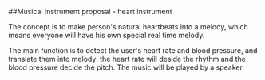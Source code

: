 ##Musical instrument proposal - heart instrument

The concept is to make person's natural heartbeats into a melody, which means everyone will have his own special real time melody.

The main function is to detect the user's heart rate and blood pressure, and translate them into melody: the heart rate will deside the rhythm and the blood pressure decide the pitch. The music will be played by a speaker.
